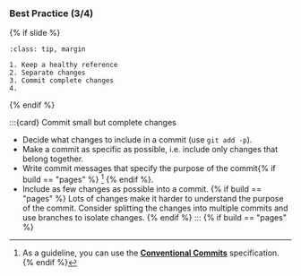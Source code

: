 ### Best Practice (3/4)

{% if slide %}
```{admonition} Best Practices
:class: tip, margin

1. Keep a healthy reference
2. Separate changes
3. Commit complete changes
4. 
```
{% endif %}

:::{card} Commit small but complete changes
- Decide what changes to include in a commit (use `git add -p`).
- Make a commit as specific as possible, i.e. include only changes that belong together.
- Write commit messages that specify the purpose of the commit{% if build == "pages" %} [^sn2] {% endif %}.
- Include as few changes as possible into a commit. {% if build == "pages" %} Lots of changes make it harder to understand the purpose of the commit. Consider splitting the changes into multiple commits and use branches to isolate changes. {% endif %}
:::
{% if build == "pages" %}
[^sn2]: As a guideline, you can use the [**Conventional Commits**](https://www.conventionalcommits.org/en/v1.0.0/) specification.
{% endif %}
